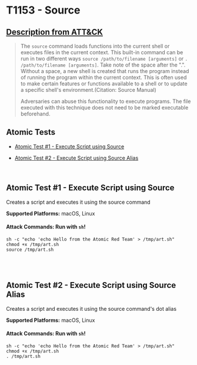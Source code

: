 # T1153 - Source
## [Description from ATT&CK](https://attack.mitre.org/wiki/Technique/T1153)
<blockquote>The <code>source</code> command loads functions into the current shell or executes files in the current context. This built-in command can be run in two different ways <code>source /path/to/filename [arguments]</code> or <code>. /path/to/filename [arguments]</code>. Take note of the space after the ".". Without a space, a new shell is created that runs the program instead of running the program within the current context. This is often used to make certain features or functions available to a shell or to update a specific shell's environment.(Citation: Source Manual)

Adversaries can abuse this functionality to execute programs. The file executed with this technique does not need to be marked executable beforehand.</blockquote>

## Atomic Tests

- [Atomic Test #1 - Execute Script using Source](#atomic-test-1---execute-script-using-source)

- [Atomic Test #2 - Execute Script using Source Alias](#atomic-test-2---execute-script-using-source-alias)


<br/>

## Atomic Test #1 - Execute Script using Source
Creates a script and executes it using the source command

**Supported Platforms:** macOS, Linux



#### Attack Commands: Run with `sh`! 
```
sh -c "echo 'echo Hello from the Atomic Red Team' > /tmp/art.sh"
chmod +x /tmp/art.sh
source /tmp/art.sh
```






<br/>
<br/>

## Atomic Test #2 - Execute Script using Source Alias
Creates a script and executes it using the source command's dot alias

**Supported Platforms:** macOS, Linux



#### Attack Commands: Run with `sh`! 
```
sh -c "echo 'echo Hello from the Atomic Red Team' > /tmp/art.sh"
chmod +x /tmp/art.sh
. /tmp/art.sh
```






<br/>
